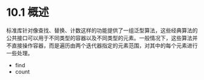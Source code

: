 # 10.1 概述

标准库针对像查找、替换、计数这样的功能提供了一组泛型算法，这些经典算法的公共接口可以用于不同类型的容器以及不同类型的元素。一般情况下，这些算法并不直接操作容器，而是遍历由两个迭代器指定的元素范围，对其中的每个元素进行一些处理。

- find
- count